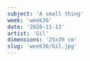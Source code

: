 ```yaml
---
subject: 'A small thing'
week: 'week36'
date: '2020-11-13'
artist: 'Gil'
dimensions: '25x39 cm'
slug: 'week36/Gil.jpg'
---
```

